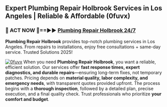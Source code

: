 ## Expert Plumbing Repair Holbrook Services in Los Angeles | Reliable & Affordable (0fuvx)  

<h3>🚿 ACT NOW 🌟==►► <a href="https://tinyurl.com/2ne6vx2x" rel="nofollow">Plumbing Repair Holbrook 24/7</a></h3>

**Plumbing Repair Holbrook** provides top-notch plumbing services in Los Angeles. From repairs to installations, enjoy free consultations + same-day service. Trusted Solutions 2025!

[![0fuvx](https://i.imgur.com/4PFF4AK.jpeg)](https://tinyurl.com/2ne6vx2x)
When you need **Plumbing Repair Holbrook**, you want a reliable, efficient solution. Our services offer **fast response times, expert diagnostics, and durable repairs**—ensuring long-term fixes, not temporary patches. Pricing depends on **material quality, labor complexity, and emergency needs**, with transparent quotes provided upfront. The process begins with a **thorough inspection**, followed by a detailed plan, precise execution, and a final quality check. Trust professionals who prioritize **your comfort and budget**.